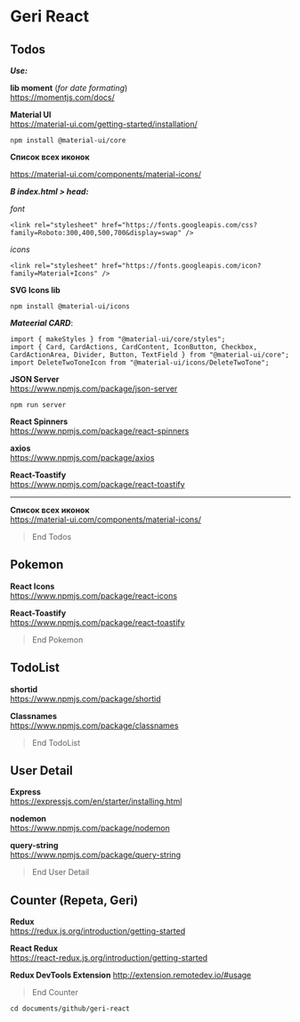 # Geri React

## Todos

**_Use:_**

**lib moment** (_for date formating_)<br />
https://momentjs.com/docs/

**Material UI**<br/>
https://material-ui.com/getting-started/installation/

```
npm install @material-ui/core
```

**Список всех иконок**<br/>

https://material-ui.com/components/material-icons/

**_В index.html > head:_**

_font_<br/>

```
<link rel="stylesheet" href="https://fonts.googleapis.com/css?family=Roboto:300,400,500,700&display=swap" />
```

_icons_<br/>

```
<link rel="stylesheet" href="https://fonts.googleapis.com/icon?family=Material+Icons" />
```

**SVG Icons lib**

```
npm install @material-ui/icons
```

**_Mateerial CARD_**:

```
import { makeStyles } from "@material-ui/core/styles";
import { Card, CardActions, CardContent, IconButton, Checkbox, CardActionArea, Divider, Button, TextField } from "@material-ui/core";
import DeleteTwoToneIcon from "@material-ui/icons/DeleteTwoTone";
```

**JSON Server**<br/>
https://www.npmjs.com/package/json-server

```
npm run server
```

**React Spinners**<br/>
https://www.npmjs.com/package/react-spinners

**axios**<br/>
https://www.npmjs.com/package/axios

**React-Toastify**<br/>
https://www.npmjs.com/package/react-toastify

---

**Список всех иконок**<br/>
https://material-ui.com/components/material-icons/

> End Todos

## Pokemon

**React Icons**<br/>
https://www.npmjs.com/package/react-icons

**React-Toastify**<br/>
https://www.npmjs.com/package/react-toastify

> End Pokemon

## TodoList

**shortid**<br/>
https://www.npmjs.com/package/shortid

**Classnames**<br/>
https://www.npmjs.com/package/classnames

> End TodoList

## User Detail

**Express**<br/>
https://expressjs.com/en/starter/installing.html

**nodemon**<br/>
https://www.npmjs.com/package/nodemon

**query-string**<br/>
https://www.npmjs.com/package/query-string

> End User Detail

## Counter (Repeta, Geri)

**Redux**<br/>
https://redux.js.org/introduction/getting-started

**React Redux**<br/>
https://react-redux.js.org/introduction/getting-started

**Redux DevTools Extension**
http://extension.remotedev.io/#usage

> End Counter

```
cd documents/github/geri-react
```
